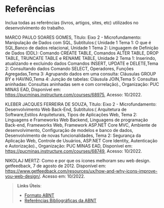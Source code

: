 # Referências

Inclua todas as referências (livros, artigos, sites, etc) utilizados no desenvolvimento do trabalho.




MARCO PAULO SOARES GOMES, Título: Eixo 2 - Microfundamento: Manipulação de Dados com SQL, Subtítulos:( Unidade 1 Tema 1: O que é SQL,Banco de dados relacional, Unidade 1 Tema 2: Linguagem de Definição de Dados (DDL): Comando CREATE TABLE, Comandos ALTER TABLE, DROP TABLE, TRUNCATE TABLE e RENAME TABLE, Unidade 2 Tema 1: Inserindo, atualizando e excluindo dados Comandos INSERT, UPDATE e DELETE,Tema 2: Consultando dados Comando SELECT, Operadores, Funções Agregadas,Tema 3: Agrupando dados em uma consulta: Cláusulas GROUP BY e HAVING,Tema 4: Junção de tabelas: Cláusula JOIN,Tema 5: Consultas aninhadas: Consultas aninhadas sem e com correlação)., Organização: PUC MINAS EAD, Disponível em: https://pucminas.instructure.com/courses/68975, Acesso: 10/2022.

KLEBER JACQUES FERREIRA DE SOUZA, Título: Eixo 2 - Microfundamento: Desenvolvimento Web Back-End, Subtítulos:( Arquitetura de Software,Estilos Arquiteturais, Tipos de Aplicações Web, Tema 2: Linguagens e Frameworks Web Backend, Linguagens de programação Back-end, Frameworks Web, Framework ASP.NET Core MVC, Ambiente de desenvolvimento, Configuração de modelos e banco de dados, Desenvolvimento de novas funcionalidades, Tema 2: Segurança da Aplicação Web, Controle de Usuários, ASP.NET Core Identity, Autenticação e Autorização)., Organização: PUC MINAS EAD, Disponível em: https://pucminas.instructure.com/courses/68749, Acesso: 10/2022.

NIKOLAJ MERTZ: Como e por que os ícones melhoram seu web design. getfeedback, 7 de agosto de 2012. Disponível em: https://www.getfeedback.com/resources/ux/how-and-why-icons-improve-you-web-design/. Acesso em: 10/2022.
> **Links Úteis**:
> - [Formato ABNT](https://www.normastecnicas.com/abnt/trabalhos-academicos/referencias/)
> - [Referências Bibliográficas da ABNT](https://comunidade.rockcontent.com/referencia-bibliografica-abnt/)
